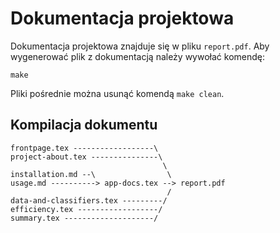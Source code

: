 # Dokumentacja projektowa

Dokumentacja projektowa znajduje się w pliku `report.pdf`.
Aby wygenerować plik z dokumentacją należy wywołać komendę:
```
make
```
Pliki pośrednie można usunąć komendą `make clean`.

## Kompilacja dokumentu
```
frontpage.tex ------------------\
project-about.tex ---------------\
                                  \
installation.md --\                \
usage.md ----------> app-docs.tex --> report.pdf
                                   /
data-and-classifiers.tex ---------/
efficiency.tex ------------------/
summary.tex --------------------/
```
